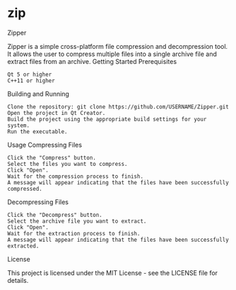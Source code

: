 # zip
Zipper

Zipper is a simple cross-platform file compression and decompression tool. It allows the user to compress multiple files into a single archive file and extract files from an archive.
Getting Started
Prerequisites

    Qt 5 or higher
    C++11 or higher

Building and Running

    Clone the repository: git clone https://github.com/USERNAME/Zipper.git
    Open the project in Qt Creator.
    Build the project using the appropriate build settings for your system.
    Run the executable.

Usage
Compressing Files

    Click the "Compress" button.
    Select the files you want to compress.
    Click "Open".
    Wait for the compression process to finish.
    A message will appear indicating that the files have been successfully compressed.

Decompressing Files

    Click the "Decompress" button.
    Select the archive file you want to extract.
    Click "Open".
    Wait for the extraction process to finish.
    A message will appear indicating that the files have been successfully extracted.

License

This project is licensed under the MIT License - see the LICENSE file for details.
